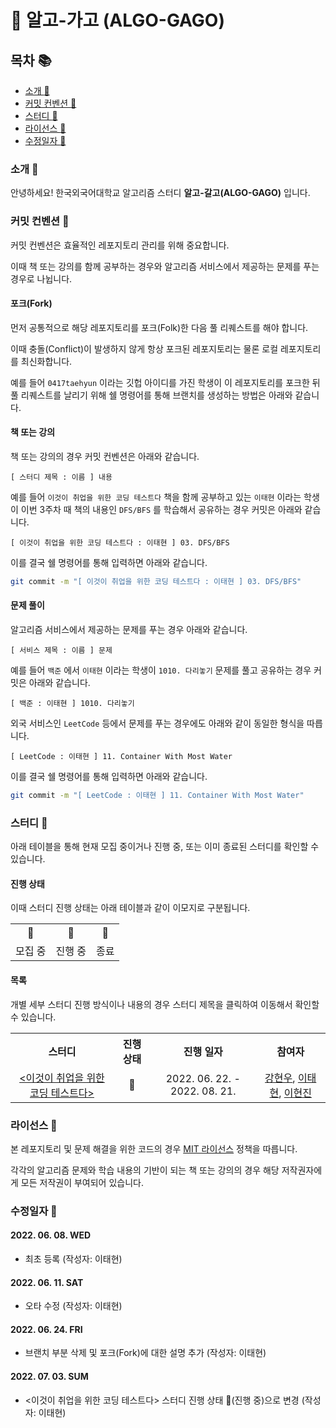 # :owl: 알고-가고 (ALGO-GAGO)

## 목차 :books:

- [소개 :tada:](#소개-tada)
- [커밋 컨벤션 :memo:](#커밋-컨벤션-memo)
- [스터디 :rocket:](#스터디-rocket)
- [라이선스 :page_facing_up:](#라이선스-pagefacingup)
- [수정일자 :calendar:](#수정일자-calendar)

### 소개 :tada:

안녕하세요! 한국외국어대학교 알고리즘 스터디 **알고-갈고(ALGO-GAGO)** 입니다.

### 커밋 컨벤션 :memo:

커밋 컨벤션은 효율적인 레포지토리 관리를 위해 중요합니다.

이때 책 또는 강의를 함께 공부하는 경우와 알고리즘 서비스에서 제공하는 문제를 푸는 경우로 나뉩니다.

#### 포크(Fork)

먼저 공통적으로 해당 레포지토리를 포크(Folk)한 다음 풀 리퀘스트를 해야 합니다.

이때 충돌(Conflict)이 발생하지 않게 항상 포크된 레포지토리는 물론 로컬 레포지토리를 최신화합니다.

예를 들어 `0417taehyun` 이라는 깃헙 아이디를 가진 학생이 이 레포지토리를 포크한 뒤 풀 리퀘스트를 날리기 위해 쉘 명령어를 통해 브랜치를 생성하는 방법은 아래와 같습니다.

#### 책 또는 강의

책 또는 강의의 경우 커밋 컨벤션은 아래와 같습니다.

```
[ 스터디 제목 : 이름 ] 내용
```

예를 들어 `이것이 취업을 위한 코딩 테스트다` 책을 함께 공부하고 있는 `이태현` 이라는 학생이 이번 3주차 때 책의 내용인 `DFS/BFS` 를 학습해서 공유하는 경우 커밋은 아래와 같습니다.

```
[ 이것이 취업을 위한 코딩 테스트다 : 이태현 ] 03. DFS/BFS
```

이를 결국 쉘 명령어를 통해 입력하면 아래와 같습니다.

```bash
git commit -m "[ 이것이 취업을 위한 코딩 테스트다 : 이태현 ] 03. DFS/BFS"
```

#### 문제 풀이

알고리즘 서비스에서 제공하는 문제를 푸는 경우 아래와 같습니다.

```
[ 서비스 제목 : 이름 ] 문제
```

예를 들어 `백준` 에서 `이태현` 이라는 학생이 `1010. 다리놓기` 문제를 풀고 공유하는 경우 커밋은 아래와 같습니다.

```
[ 백준 : 이태현 ] 1010. 다리놓기
```

외국 서비스인 `LeetCode` 등에서 문제를 푸는 경우에도 아래와 같이 동일한 형식을 따릅니다.

```
[ LeetCode : 이태현 ] 11. Container With Most Water
```

이를 결국 쉘 명령어를 통해 입력하면 아래와 같습니다.

```bash
git commit -m "[ LeetCode : 이태현 ] 11. Container With Most Water"
```

### 스터디 :rocket:

아래 테이블을 통해 현재 모집 중이거나 진행 중, 또는 이미 종료된 스터디를 확인할 수 있습니다.

#### 진행 상태

이때 스터디 진행 상태는 아래 테이블과 같이 이모지로 구분됩니다.

<table>
<tr>
    <th> 🚶 </th>
    <th> 🏃 </th>
    <th> 🙆 </th>
</tr>
<tr>
    <td> 모집 중 </td>
    <td> 진행 중 </td>
    <td> 종료 </td>
</tr>
</table>

#### 목록

개별 세부 스터디 진행 방식이나 내용의 경우 스터디 제목을 클릭하여 이동해서 확인할 수 있습니다.

<table>
<tr>
    <th> 스터디 </th>
    <th> 진행 상태 </th>
    <th> 진행 일자 </th>
    <th> 참여자 </th>
</tr>
<tr align="center">
    <td> <a href="./01_이것이_취업을_위한_코딩_테스트다/README.md"> <이것이 취업을 위한 코딩 테스트다> </a> </td>
    <td> 🏃 </td>
    <td> 2022. 06. 22. - 2022. 08. 21.  </td>
    <td> 
        <a href="https://github.com/kanghw7730">강현우</a>,
        <a href="https://github.com/0417taehyun">이태현</a>,
        <a href="https://github.com/hgene0929">이현진</a>
    </td>
</tr>
</table>

### 라이선스 :page_facing_up:

본 레포지토리 및 문제 해결을 위한 코드의 경우 [MIT 라이선스](./LICENSE) 정책을 따릅니다.

각각의 알고리즘 문제와 학습 내용의 기반이 되는 책 또는 강의의 경우 해당 저작권자에게 모든 저작권이 부여되어 있습니다.

### 수정일자 :calendar:

#### 2022. 06. 08. WED

- 최초 등록 (작성자: 이태현)

#### 2022. 06. 11. SAT

- 오타 수정 (작성자: 이태현)

#### 2022. 06. 24. FRI

- 브랜치 부분 삭제 및 포크(Fork)에 대한 설명 추가 (작성자: 이태현)

#### 2022. 07. 03. SUM

- <이것이 취업을 위한 코딩 테스트다> 스터디 진행 상태 🏃(진행 중)으로 변경 (작성자: 이태현)
